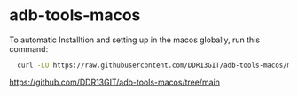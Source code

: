 # adb-tools-macos

To automatic Installtion and setting up in the macos globally, run this command: 
```bash
  curl -LO https://raw.githubusercontent.com/DDR13GIT/adb-tools-macos/main/install.sh && chmod +x install.sh && ./install.sh && rm install.sh
```
https://github.com/DDR13GIT/adb-tools-macos/tree/main
